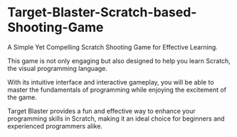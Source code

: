 # Target-Blaster-Scratch-based-Shooting-Game

A Simple Yet Compelling Scratch Shooting Game for Effective Learning.

This game is not only engaging but also designed to help you learn Scratch, the visual programming language.

With its intuitive interface and interactive gameplay, you will be able to master the fundamentals of programming while enjoying the excitement of the game.

Target Blaster provides a fun and effective way to enhance your programming skills in Scratch, making it an ideal choice for beginners and experienced programmers alike.
